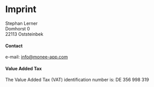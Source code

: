 # Imprint

Stephan Lerner  
Domhorst 0  
22113 Oststeinbek

#### Contact

e-mail: info@monee-app.com

#### Value Added Tax

The Value Added Tax (VAT) identification number is: DE 356 998 319
